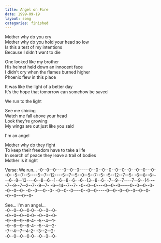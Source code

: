 ```yaml
---
title: Angel on Fire
date: 1999-09-19
layout: song
categories: finished
---
```

Mother why do you cry  
Mother why do you hold your head so low  
Is this a test of my intentions  
Because I didn't want to die

One looked like my brother  
His helmet held down an innocent face  
I didn't cry when the flames burned higher  
Phoenix flew in this place

It was like the light of a better day  
It's the hope that tomorrow can somehow be saved

<div class="chorus">We run to the light  

See me shining  
Watch me fall above your head  
Look they're growing  
My wings are out just like you said  

I'm an angel</div>

Mother why do they fight  
To keep their freedom have to take a life  
In search of peace they leave a trail of bodies  
Mother is it right

<div class="chords">Verse: We run...  
-0--0--0----0--0--0-----0--0--0--0--0--0--0- -0--0---0--0-  
-5--7--5----5--7--12----5--7--5--0--5--7--5- -5--12--7--5-  
-6--8--6----6--8--13----6--8--6--1--6--8--6- -6--13--8--6-  
-7--9--7----7--9--14----7--9--7--2--7--9--7- -6--14--7--7-  
-0--0--0----0--0--0-----0--0--0--0--0--0--0- -0--0---0--0-  
-0--0--0----0--0--0-----0--0--0--0--0--0--0- -0--0---0--0-  

See... I'm an angel...  
-0--0--0--0-0- -0--0--0-  
-0--0--0--0-0- -0--0--0-  
-9--6--9--6-4- -5--4--1-  
-9--6--9--6-4- -5--4--2-  
-7--4--7--4-2- -3--2--2-  
-0--0--0--0-0- -0--0--0-</div>
